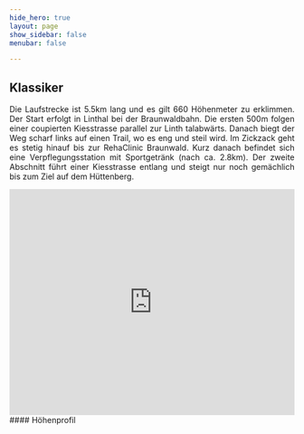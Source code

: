 ```yaml
---
hide_hero: true
layout: page
show_sidebar: false
menubar: false

---
```

## Klassiker
<p style='text-align: justify;'>Die Laufstrecke ist 5.5km lang und es gilt 660 Höhenmeter zu erklimmen.
Der Start erfolgt in Linthal bei der Braunwaldbahn. Die ersten 500m folgen einer coupierten Kiesstrasse parallel zur Linth talabwärts. Danach biegt der Weg scharf links auf einen Trail, wo es eng und steil wird. Im Zickzack geht es stetig hinauf bis zur RehaClinic Braunwald. Kurz danach befindet sich eine Verpflegungsstation mit Sportgetränk (nach ca. 2.8km).
Der zweite Abschnitt führt einer Kiesstrasse entlang und steigt nur noch gemächlich bis zum Ziel auf dem Hüttenberg.
</p>

<div class="hero-body" style="margin:0 !important; padding: 0 !important;">
<iframe src='https://map.geo.admin.ch/embed.html?lang=de&topic=ech&bgLayer=ch.swisstopo.pixelkarte-farbe&layers=ch.swisstopo.zeitreihen,ch.bfs.gebaeude_wohnungs_register,ch.bav.haltestellen-oev,ch.swisstopo.swisstlm3d-wanderwege,KML%7C%7Chttps:%2F%2Fpublic.geo.admin.ch%2FqYv2BFu-QGWrpea1DedfdQ&layers_visibility=false,false,false,false,true&layers_timestamp=18641231,,,,&layers_opacity=1,1,1,0.8,1&E=2718143.29&N=1199287.96&zoom=6.5' height='400' frameborder='0' style='width: 100% !important; border:0;'></iframe>
</div>
#### Höhenprofil
